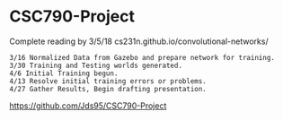 # CSC790-Project


Complete reading by 3/5/18
	cs231n.github.io/convolutional-networks/
	

	3/16 Normalized Data from Gazebo and prepare network for training.
    3/30 Training and Testing worlds generated.
    4/6 Initial Training begun.
    4/13 Resolve initial training errors or problems.
    4/27 Gather Results, Begin drafting presentation.


https://github.com/Jds95/CSC790-Project